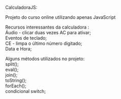 <p>
CalculadoraJS:
<br />

Projeto do curso online utilizando apenas JavaScript
<br />

Recursos interessantes da calculadora :<br />
  Áudio - clicar duas vezes AC para ativar; <br />
  Eventos de teclado;<br />
  CE - limpa o último número digitado;<br />
  Data e Hora; <br />
 
Alguns métodos utilizados no projeto: <br />
  split();<br />
  eval();<br />
  join();<br />
  toString();<br />
  forEach();<br />
  condicional switch;<br />
</p>
 
